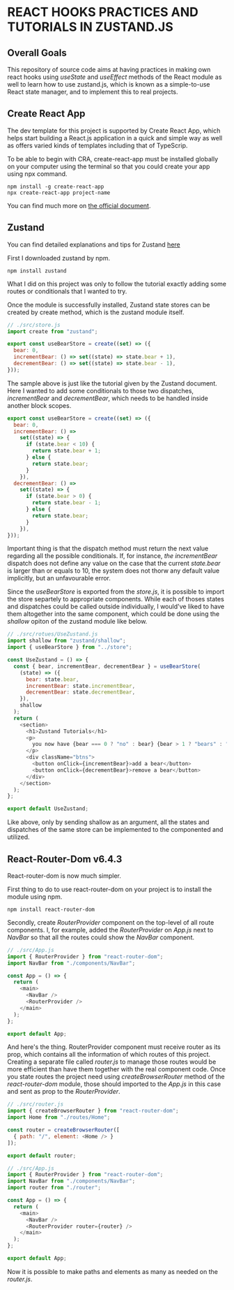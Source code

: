 # REACT HOOKS PRACTICES AND TUTORIALS IN ZUSTAND.JS

## Overall Goals

This repository of source code aims at having practices in making own react hooks using _useState_ and _useEffect_ methods of the React module as well to learn how to use zustand.js, which is known as a simple-to-use React state manager, and to implement this to real projects.

## Create React App

The dev template for this project is supported by Create React App, which helps start building a React.js application in a quick and simple way as well as offers varied kinds of templates including that of TypeScrip.

To be able to begin with CRA, create-react-app must be installed globally on your computer using the terminal so that you could create your app using npx command.

```
npm install -g create-react-app
npx create-react-app project-name
```

You can find much more on [the official document](https://create-react-app.dev/docs/getting-started).

## Zustand

You can find detailed explanations and tips for Zustand [here](https://github.com/pmndrs/zustand)

First I downloaded zustand by npm.

```
npm install zustand
```

What I did on this project was only to follow the tutorial exactly adding some routes or conditionals that I wanted to try.

Once the module is successfully installed, Zustand state stores can be created by create method, which is the zustand module itself.

```javascript
// ./src/store.js
import create from "zustand";

export const useBearStore = create((set) => ({
  bear: 0,
  incrementBear: () => set((state) => state.bear + 1),
  decrementBear: () => set((state) => state.bear - 1),
}));
```

The sample above is just like the tutorial given by the Zustand document. Here I wanted to add some conditionals to those two dispatches, _incrementBear_ and _decrementBear_, which needs to be handled inside another block scopes.

```javascript
export const useBearStore = create((set) => ({
  bear: 0,
  incrementBear: () =>
    set((state) => {
      if (state.bear < 10) {
        return state.bear + 1;
      } else {
        return state.bear;
      }
    }),
  decrementBear: () =>
    set((state) => {
      if (state.bear > 0) {
        return state.bear - 1;
      } else {
        return state.bear;
      }
    }),
}));
```

Important thing is that the dispatch method must return the next value regarding all the possible conditionals. If, for instance, _the incrementBear_ dispatch does not define any value on the case that the current _state.bear_ is larger than or equals to 10, the system does not thorw any default value implicitly, but an unfavourable error.

Since the _useBearStore_ is exported from the _store.js_, it is possible to import the store separtely to appropriate components. While each of thoses states and dispatches could be called outside individually, I would've liked to have them altogether into the same component, which could be done using the _shallow_ opiton of the zustand module like below.

```javascript
// ./src/rotues/UseZustand.js
import shallow from "zustand/shallow";
import { useBearStore } from "../store";

const UseZustand = () => {
  const { bear, incrementBear, decrementBear } = useBearStore(
    (state) => ({
      bear: state.bear,
      incrementBear: state.incrementBear,
      decrementBear: state.decrementBear,
    }),
    shallow
  );
  return (
    <section>
      <h1>Zustand Tutorials</h1>
      <p>
        you now have {bear === 0 ? "no" : bear} {bear > 1 ? "bears" : "bear"}
      </p>
      <div className="btns">
        <button onClick={incrementBear}>add a bear</button>
        <button onClick={decrementBear}>remove a bear</button>
      </div>
    </section>
  );
};

export default UseZustand;
```

Like above, only by sending shallow as an argument, all the states and dispatches of the same store can be implemented to the componented and utilized.

## React-Router-Dom v6.4.3

React-router-dom is now much simpler.

First thing to do to use react-router-dom on your project is to install the module using npm.

```
npm install react-router-dom
```

Secondly, create _RouterProvider_ component on the top-level of all route components. I, for example, added the _RouterProvider_ on _App.js_ next to _NavBar_ so that all the routes could show the _NavBar_ component.

```javascript
// ./src/App.js
import { RouterProvider } from "react-router-dom";
import NavBar from "./components/NavBar";

const App = () => {
  return (
    <main>
      <NavBar />
      <RouterProvider />
    </main>
  );
};

export default App;
```

And here's the thing. RouterProvider component must receive router as its prop, which contains all the information of which routes of this project. Creating a separate file called _router.js_ to manage those routes would be more efficient than have them together with the real component code. Once you state routes the project need using _createBrowserRouter_ method of the _react-router-dom_ module, those should imported to the _App.js_ in this case and sent as prop to the _RouterProvider_.

```javascript
// ./src/router.js
import { createBrowserRouter } from "react-router-dom";
import Home from "./routes/Home";

const router = createBrowserRouter([
  { path: "/", element: <Home /> }
]);

export default router;
```

```javascript
// ./src/App.js
import { RouterProvider } from "react-router-dom";
import NavBar from "./components/NavBar";
import router from "./router";

const App = () => {
  return (
    <main>
      <NavBar />
      <RouterProvider router={router} />
    </main>
  );
};

export default App;
```

Now it is possible to make paths and elements as many as needed on the _router.js_.
